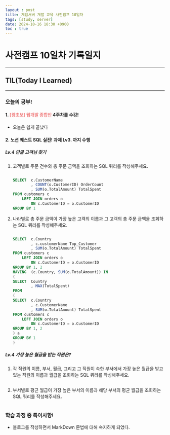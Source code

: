 ```yaml
---
layout : post
title: 게임서버 개발 교육 사전캠프 10일차
tags: [study, server]
date: 2024-10-16 18:30 +0900
toc : true
---
```

# 사전캠프 10일차 기록일지

---

## TIL(Today I Learned)

---

### 오늘의 공부!

#### 1. <span style="color : #F08080">**[왕초보] 웹개발 종합반**</span> 4주차를 수강!

- 오늘은 쉽게 끝났다

#### 2. **노션 퀘스트 SQL 실전! 과제** Lv3. 까지 수행

##### Lv.4 단골 고객님 찾기

1. 고객별로 주문 건수와 총 주문 금액을 조회하는 SQL 쿼리를 작성해주세요.

    ```sql

    SELECT	c.CustomerName 
            , COUNT(o.CustomerID) OrderCount
            , SUM(o.TotalAmount) TotalSpent
    FROM customers c 
        LEFT JOIN orders o 
            ON c.CustomerID = o.CustomerID
    GROUP BY 1

    ```  

2. 나라별로 총 주문 금액이 가장 높은 고객의 이름과 그 고객의 총 주문 금액을 조회하는 SQL 쿼리를 작성해주세요.

    ```sql

    SELECT	c.Country 
            , c.customerName Top_Customer
            , SUM(o.TotalAmount) TotalSpent
    FROM customers c 
        LEFT JOIN orders o 
            ON c.CustomerID = o.CustomerID
    GROUP BY 1, 2
    HAVING 	(c.Country, SUM(o.TotalAmount)) IN
    (
    SELECT 	Country 
            , MAX(TotalSpent)
    FROM
    (
    SELECT	c.Country
            , c.CustomerName
            , SUM(o.TotalAmount) TotalSpent
    FROM customers c 
        LEFT JOIN orders o 
            ON c.CustomerID = o.CustomerID
    GROUP BY 1, 2
    ) a
    GROUP BY 1
    )
    ```

##### Lv.4 가장 높은 월급을 받는 직원은?

1. 각 직원의 이름, 부서, 월급, 그리고 그 직원이 속한 부서에서 가장 높은 월급을 받고 있는 직원의 이름과 월급을 조회하는 SQL 쿼리를 작성해주세요. 

    ```sql
    ```
2. 부서별로 평균 월급이 가장 높은 부서의 이름과 해당 부서의 평균 월급을 조회하는 SQL 쿼리를 작성해주세요.

    ```sql
    ```

### 학습 과정 중 특이사항!

- 블로그를 작성하면서 MarkDown 문법에 대해 숙지하게 되었다.